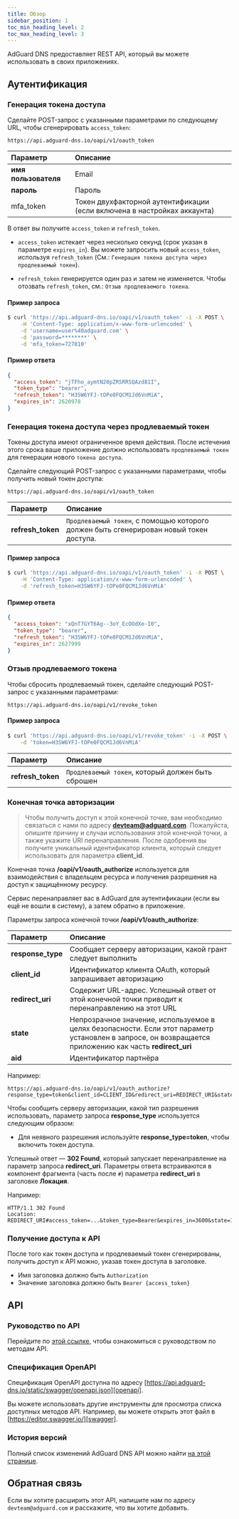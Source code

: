 ```yaml
---
title: Обзор
sidebar_position: 1
toc_min_heading_level: 2
toc_max_heading_level: 3
---
```


<!--
    API info is from here:
    https://api.adguard-dns.io/static/api/API.md
-->

AdGuard DNS предоставляет REST API, который вы можете использовать в своих приложениях.

## Аутентификация

### Генерация токена доступа

Сделайте POST-запрос с указанными параметрами по следующему URL, чтобы сгенерировать `access_token`:

`https://api.adguard-dns.io/oapi/v1/oauth_token`

| Параметр             | Описание                                                                 |
|:-------------------- |:------------------------------------------------------------------------ |
| **имя пользователя** | Email                                                                    |
| **пароль**           | Пароль                                                                   |
| mfa_token            | Токен двухфакторной аутентификации (если включена в настройках аккаунта) |

В ответ вы получите `access_token` и `refresh_token`.

- `access_token` истекает через несколько секунд (срок указан в параметре `expires_in`). Вы можете запросить новый `access_token`, используя `refresh_token` (См.: `Генерация токена доступа через продлеваемый токен`).

- `refresh_token` генерируется один раз и затем не изменяется. Чтобы отозвать `refresh_token`, см.: `Отзыв продлеваемого токена`.

#### Пример запроса

```bash
$ curl 'https://api.adguard-dns.io/oapi/v1/oauth_token' -i -X POST \
    -H 'Content-Type: application/x-www-form-urlencoded' \
    -d 'username=user%40adguard.com' \
    -d 'password=********' \
    -d 'mfa_token=727810'
```

#### Пример ответа

```json
{
  "access_token": "jTFho_aymtN20pZR5RRSQAzd81I",
  "token_type": "bearer",
  "refresh_token": "H3SW6YFJ-tOPe0FQCM1Jd6VnMiA",
  "expires_in": 2620978
}
```

### Генерация токена доступа через продлеваемый токен

Токены доступа имеют ограниченное время действия. После истечения этого срока ваше приложение должно использовать `продлеваемый токен` для генерации нового `токена доступа`.

Сделайте следующий POST-запрос с указанными параметрами, чтобы получить новый токен доступа:

`https://api.adguard-dns.io/oapi/v1/oauth_token`

| Параметр          | Описание                                                                               |
|:----------------- |:-------------------------------------------------------------------------------------- |
| **refresh_token** | `Продлеваемый токен`, с помощью которого должен быть сгенерирован новый токен доступа. |

#### Пример запроса

```bash
$ curl 'https://api.adguard-dns.io/oapi/v1/oauth_token' -i -X POST \
    -H 'Content-Type: application/x-www-form-urlencoded' \
    -d 'refresh_token=H3SW6YFJ-tOPe0FQCM1Jd6VnMiA'
```

#### Пример ответа

```json
{
  "access_token": "xQnT7GYT6Ag--3oY_EcOOdXe-I0",
  "token_type": "bearer",
  "refresh_token": "H3SW6YFJ-tOPe0FQCM1Jd6VnMiA",
  "expires_in": 2627999
}
```

### Отзыв продлеваемого токена

Чтобы сбросить продлеваемый токен, сделайте следующий POST-запрос с указанными параметрами:

`https://api.adguard-dns.io/oapi/v1/revoke_token`

#### Пример запроса

```bash
$ curl 'https://api.adguard-dns.io/oapi/v1/revoke_token' -i -X POST \
    -d 'token=H3SW6YFJ-tOPe0FQCM1Jd6VnMiA'
```

| Параметр          | Описание                                          |
|:----------------- |:------------------------------------------------- |
| **refresh_token** | `Продлеваемый токен`, который должен быть сброшен |

### Конечная точка авторизации

> Чтобы получить доступ к этой конечной точке, вам необходимо связаться с нами по адресу **devteam@adguard.com**. Пожалуйста, опишите причину и случаи использования этой конечной точки, а также укажите URI перенаправления. После одобрения вы получите уникальный идентификатор клиента, который следует использовать для параметра **client_id**.

Конечная точка **/oapi/v1/oauth_authorize** используется для взаимодействия с владельцем ресурса и получения разрешения на доступ к защищённому ресурсу.

Сервис перенаправляет вас в AdGuard для аутентификации (если вы ещё не вошли в систему), а затем обратно в приложение.

Параметры запроса конечной точки **/oapi/v1/oauth_authorize**:

| Параметр          | Описание                                                                                                                                                 |
|:----------------- |:-------------------------------------------------------------------------------------------------------------------------------------------------------- |
| **response_type** | Сообщает серверу авторизации, какой грант следует выполнить                                                                                              |
| **client_id**     | Идентификатор клиента OAuth, который запрашивает авторизацию                                                                                             |
| **redirect_uri**  | Содержит URL-адрес. Успешный ответ от этой конечной точки приводит к перенаправлению на этот URL                                                         |
| **state**         | Непрозрачное значение, используемое в целях безопасности. Если этот параметр установлен в запросе, он возвращается приложению как часть **redirect_uri** |
| **aid**           | Идентификатор партнёра                                                                                                                                   |

Например:

```http request
https://api.adguard-dns.io/oapi/v1/oauth_authorize?response_type=token&client_id=CLIENT_ID&redirect_uri=REDIRECT_URI&state=1jbmuc0m9WTr1T6dOO82
```

Чтобы сообщить серверу авторизации, какой тип разрешения использовать, параметр запроса **response_type** используется следующим образом:

- Для неявного разрешения используйте **response_type=token**, чтобы включить токен доступа.

Успешный ответ — **302 Found**, который запускает перенаправление на параметр запроса **redirect_uri**. Параметры ответа встраиваются в компонент фрагмента (часть после `#`) параметра **redirect_uri** в заголовке **Локация**.

Например:

```http request
HTTP/1.1 302 Found
Location: REDIRECT_URI#access_token=...&token_type=Bearer&expires_in=3600&state=1jbmuc0m9WTr1T6dOO82
```

### Получение доступа к API

После того как токен доступа и продлеваемый токен сгенерированы, получить доступ к API можно, указав токен доступа в заголовке.

- Имя заголовка должно быть `Authorization`
- Значение заголовка должно быть `Bearer {access_token}`

## API

### Руководство по API

Перейдите по [этой ссылке](reference.md), чтобы ознакомиться с руководством по методам API.

### Спецификация OpenAPI

Спецификация OpenAPI доступна по адресу [https://api.adguard-dns.io/static/swagger/openapi.json][openapi].

Вы можете использовать другие инструменты для просмотра списка доступных методов API. Например, вы можете открыть этот файл в [https://editor.swagger.io/][swagger].

### История версий

Полный список изменений AdGuard DNS API можно найти [на этой странице](private-dns/api/changelog.md).

## Обратная связь

Если вы хотите расширить этот API, напишите нам по адресу `devteam@adguard.com` и расскажите, что вы хотите добавить.

[openapi]: https://api.adguard-dns.io/static/swagger/openapi.json
[swagger]: https://editor.swagger.io/
